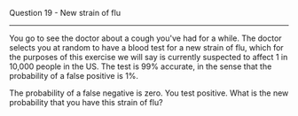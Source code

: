 Question 19 - New strain of flu
________________________________________
You go to see the doctor about a cough you've had for a while. The doctor selects you at random to have a blood test for a new strain of flu, which for the purposes of this exercise we will say is currently suspected to affect 1 in 10,000 people in the US. The test is 99% accurate, in the sense that the probability of a false positive is 1%. 

The probability of a false negative is zero. You test positive. What is the new probability that you have this strain of flu? 
